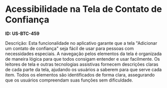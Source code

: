 # Acessibilidade na Tela de Contato de Confiança

**ID: US-BTC-459**

Descrição: Esta funcionalidade no aplicativo garante que a tela "Adicionar um contato de confiança" seja fácil de usar para pessoas com necessidades especiais. A navegação pelos elementos da tela é organizada de maneira lógica para que todos consigam entender e usar facilmente. Os leitores de tela e outras tecnologias assistivas fornecem descrições claras de cada parte da tela, ajudando os usuários a saberem para que serve cada item. Todos os elementos são identificados de forma clara, assegurando que os usuários compreendam suas funções sem dificuldade.